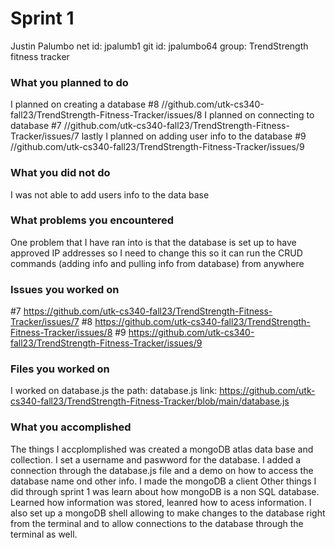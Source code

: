 # Sprint 1

Justin Palumbo 
net id: jpalumb1
git id: jpalumbo64
group: TrendStrength fitness tracker

### What you planned to do
I planned on creating a database #8 //github.com/utk-cs340-fall23/TrendStrength-Fitness-Tracker/issues/8
I planned on connecting to database #7 //github.com/utk-cs340-fall23/TrendStrength-Fitness-Tracker/issues/7
lastly I planned on adding user info to the database #9 //github.com/utk-cs340-fall23/TrendStrength-Fitness-Tracker/issues/9

### What you did not do
I was not able to add users info to the data base

### What problems you encountered
One problem that I have ran into is that the database is set up to have approved IP addresses
so I need to change this so it can run the CRUD commands (adding info and pulling info from database) 
from anywhere

### Issues you worked on
#7 https://github.com/utk-cs340-fall23/TrendStrength-Fitness-Tracker/issues/7
#8 https://github.com/utk-cs340-fall23/TrendStrength-Fitness-Tracker/issues/8
#9 https://github.com/utk-cs340-fall23/TrendStrength-Fitness-Tracker/issues/9

### Files you worked on
I worked on database.js 
the path: database.js
link: https://github.com/utk-cs340-fall23/TrendStrength-Fitness-Tracker/blob/main/database.js

### What you accomplished
The things I accplomplished was created a mongoDB atlas data base and collection. I set a username and paswword for the database.
I added a connection through the database.js file and a demo on how to access the database name ond other info. I made the mongoDB a client
Other things I did through sprint 1 was learn about how mongoDB is a non SQL database. Learned how information was stored, leanred how to acess information.
I also set up a mongoDB shell allowing to make changes to the database right from the terminal and to allow connections to the database through the terminal as well.
